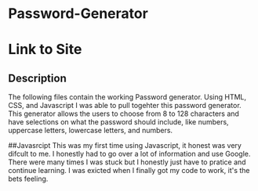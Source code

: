 # Password-Generator

# Link to Site

## Description
The following files contain the working Password generator. Using HTML, CSS, and Javascript I was able to pull togehter this password generator. This generator allows the users to choose from 8 to 128 characters and have selections on what the password should include, like numbers, uppercase letters, lowercase letters, and numbers.

##Javasrcipt
This was my first time using Javascript, it honest was very difcult to me. I honestly had to go over a lot of information and use Google. There were many times I was stuck but I honestly just have to pratice and continue learning. I was exicted when I finally got my code to work, it's the bets feeling.
